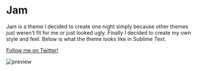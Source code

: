 # Jam
Jam is a theme I decided to create one night simply because other themes just weren't fit for me or just looked ugly. Finally I decided to create my own style and feel. Below is what the theme looks like in Sublime Text. 

[Follow me on Twitter!](https://www.twitter.com/_joeygallegos)

![preview](http://i.gyazo.com/7d5b208e9881a82018cac01aa03f5147.png)
